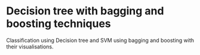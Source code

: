 # Decision tree with bagging and boosting techniques
Classification using Decision tree and SVM using bagging and boosting with their visualisations.
